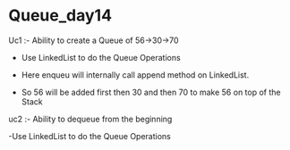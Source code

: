 # Queue_day14

Uc1 :- Ability to create a Queue of 56->30->70

- Use LinkedList to do the Queue Operations

- Here enqueu will internally call append method on LinkedList.

- So 56 will be added first then 30 and then 70 to make 56 on top of the Stack

uc2 :- Ability to dequeue from the beginning

  -Use LinkedList to do the Queue Operations
